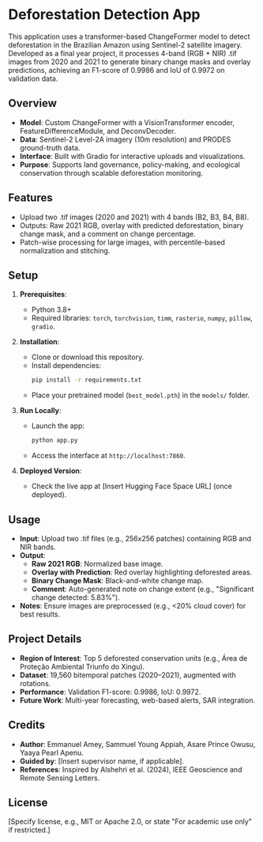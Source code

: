 # Deforestation Detection App

This application uses a transformer-based ChangeFormer model to detect deforestation in the Brazilian Amazon using Sentinel-2 satellite imagery. Developed as a final year project, it processes 4-band (RGB + NIR) .tif images from 2020 and 2021 to generate binary change masks and overlay predictions, achieving an F1-score of 0.9986 and IoU of 0.9972 on validation data.

## Overview
- **Model**: Custom ChangeFormer with a VisionTransformer encoder, FeatureDifferenceModule, and DeconvDecoder.
- **Data**: Sentinel-2 Level-2A imagery (10m resolution) and PRODES ground-truth data.
- **Interface**: Built with Gradio for interactive uploads and visualizations.
- **Purpose**: Supports land governance, policy-making, and ecological conservation through scalable deforestation monitoring.

## Features
- Upload two .tif images (2020 and 2021) with 4 bands (B2, B3, B4, B8).
- Outputs: Raw 2021 RGB, overlay with predicted deforestation, binary change mask, and a comment on change percentage.
- Patch-wise processing for large images, with percentile-based normalization and stitching.

## Setup
1. **Prerequisites**:
   - Python 3.8+
   - Required libraries: `torch`, `torchvision`, `timm`, `rasterio`, `numpy`, `pillow`, `gradio`.

2. **Installation**:
   - Clone or download this repository.
   - Install dependencies:
     ```bash
     pip install -r requirements.txt
     ```
   - Place your pretrained model (`best_model.pth`) in the `models/` folder.

3. **Run Locally**:
   - Launch the app:
     ```bash
     python app.py
     ```
   - Access the interface at `http://localhost:7860`.

4. **Deployed Version**:
   - Check the live app at [Insert Hugging Face Space URL] (once deployed).

## Usage
- **Input**: Upload two .tif files (e.g., 256x256 patches) containing RGB and NIR bands.
- **Output**:
  - **Raw 2021 RGB**: Normalized base image.
  - **Overlay with Prediction**: Red overlay highlighting deforested areas.
  - **Binary Change Mask**: Black-and-white change map.
  - **Comment**: Auto-generated note on change extent (e.g., "Significant change detected: 5.83%").
- **Notes**: Ensure images are preprocessed (e.g., <20% cloud cover) for best results.

## Project Details
- **Region of Interest**: Top 5 deforested conservation units (e.g., Área de Proteção Ambiental Triunfo do Xingu).
- **Dataset**: 19,560 bitemporal patches (2020–2021), augmented with rotations.
- **Performance**: Validation F1-score: 0.9986, IoU: 0.9972.
- **Future Work**: Multi-year forecasting, web-based alerts, SAR integration.

## Credits
- **Author**: Emmanuel Amey, Sammuel Young Appiah, Asare Prince Owusu, Yaaya Pearl Apenu.
- **Guided by**: [Insert supervisor name, if applicable].
- **References**: Inspired by Alshehri et al. (2024), IEEE Geoscience and Remote Sensing Letters.

## License
[Specify license, e.g., MIT or Apache 2.0, or state "For academic use only" if restricted.]
